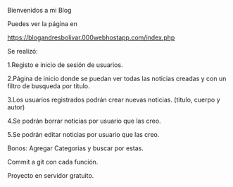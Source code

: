 Bienvenidos a mi Blog


Puedes ver la página en 

https://blogandresbolivar.000webhostapp.com/index.php


Se realizó:

1.Registo e inicio de sesión de usuarios.

2.Página de inicio donde se puedan ver todas las noticias creadas y con un filtro de busqueda por titulo.

3.Los usuarios registrados podrán crear nuevas noticias. (titulo, cuerpo y autor)

4.Se podrán borrar noticias por usuario que las creo.

5.Se podrán editar noticias por usuario que las creo.

Bonos:
Agregar Categorias y buscar por estas.

Commit a git con cada función.

Proyecto en servidor gratuito.
